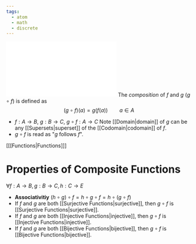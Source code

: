 ```yaml
---
tags:
  - atom
  - math
  - discrete
---
```

![500|center](composite-functions.excalidraw.md)
The *composition* of $f$ and $g$ ($g \circ f$) is defined as
$$ \left( g \circ f \right)(a) = g(f(a)) \hspace{2em} a \in A$$
- $f : A \to B$, $g : B \to C$, $g \circ f : A \to C$
  Note [[Domain|domain]] of $g$ can be any [[Supersets|superset]] of the [[Codomain|codomain]] of $f$.
- $g \circ f$ is read as "$g$ follows $f$".

\[[[Functions|Functions]]\]

# Properties of Composite Functions
$\forall f: A \to B, g : B \to C,h:C\to E$
- **Associativitiy**
  $(h \circ g) \circ f = h \circ g \circ f = h \circ (g \circ f)$
- If $f$ and $g$ are both [[Surjective Functions|surjective]], then $g \circ f$ is [[Surjective Functions|surjective]].
- If $f$ and $g$ are both [[Injective Functions|injective]], then $g \circ f$ is [[Injective Functions|injective]].
- If $f$ and $g$ are both [[Bijective Functions|bijective]], then $g \circ f$ is [[Bijective Functions|bijective]].